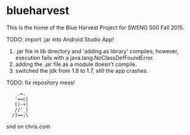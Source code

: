 # blueharvest
This is the home of the Blue Harvest Project for SWENG 500 Fall 2015.

TODO: import .jar into Android Studio App!
1. .jar file in lib directory and 'adding as library' compiles; however,
execution fails with a java.lang.NoClassDefFoundError.
2. adding the .jar file as a module doesn't compile.
3. switched the jdk from 1.8 to 1.7, still the app crashes.

TODO: fix repository mess!


        .=.
       '==c|
       [)-+|
       //'_|
      /]==;\
  snd on chris.com

